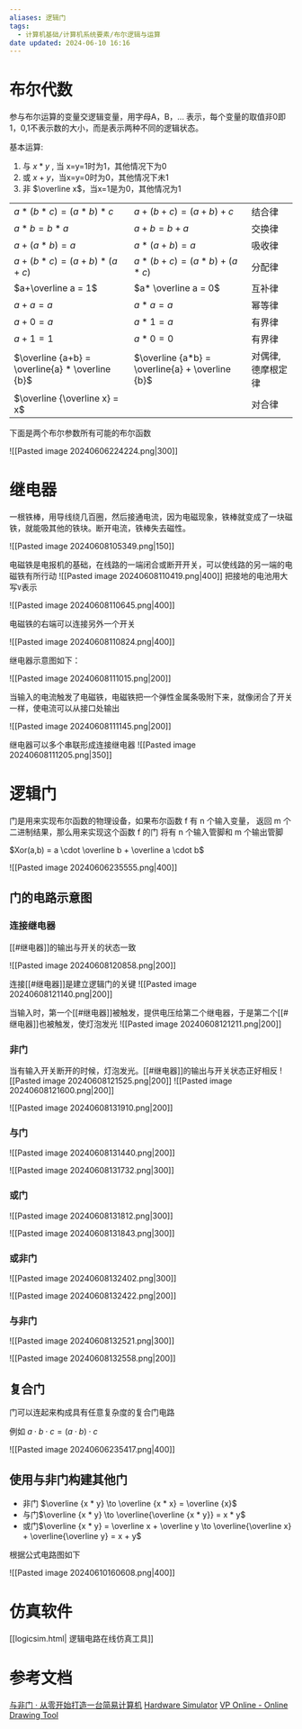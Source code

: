 ```yaml
---
aliases: 逻辑门
tags:
  - 计算机基础/计算机系统要素/布尔逻辑与运算
date updated: 2024-06-10 16:16
---
```


# 布尔代数

参与布尔运算的变量交逻辑变量，用字母A，B，... 表示，每个变量的取值非0即1，0,1不表示数的大小，而是表示两种不同的逻辑状态。

基本运算:

1. 与   $x * y$ , 当 x=y=1时为1，其他情况下为0
2. 或   $x + y$，当x=y=0时为0，其他情况下未1
3. 非   $\overline x$，当x=1是为0，其他情况为1

|                                                  |                                                  |           |
| ------------------------------------------------ | ------------------------------------------------ | --------- |
| $a * ( b * c ) = (a * b ) * c$                   | $a + (b+c) = (a + b) + c$                        | 结合律       |
| $a*b = b*a$                                      | $a+b = b+a$                                      | 交换律       |
| $a+(a*b)=a$                                      | $a*(a+b) = a$                                    | 吸收律       |
| $a+(b*c) = (a+b)*(a+c)$                          | $a*(b+c) = (a*b)+(a*c)$                          | 分配律       |
| $a+\overline a = 1$                              | $a* \overline a = 0$                             | 互补律       |
| $a + a = a$                                      | $a * a = a$                                      | 幂等律       |
| $a+0 =a$                                         | $a*1=a$                                          | 有界律       |
| $a+1 =1$                                         | $a*0=0$                                          | 有界律       |
| $\overline {a+b} = \overline{a} * \overline {b}$ | $\overline {a*b} = \overline{a} + \overline {b}$ | 对偶律,德摩根定律 |
| $\overline {\overline x} =  x$                   |                                                  | 对合律       |

下面是两个布尔参数所有可能的布尔函数

![[Pasted image 20240606224224.png|300]]

# 继电器

一根铁棒，用导线绕几百圈，然后接通电流，因为电磁现象，铁棒就变成了一块磁铁，就能吸其他的铁块。断开电流，铁棒失去磁性。

![[Pasted image 20240608105349.png|150]]

电磁铁是电报机的基础，在线路的一端闭合或断开开关，可以使线路的另一端的电磁铁有所行动
![[Pasted image 20240608110419.png|400]]
把接地的电池用大写`V`表示

![[Pasted image 20240608110645.png|400]]

电磁铁的右端可以连接另外一个开关

![[Pasted image 20240608110824.png|400]]

继电器示意图如下：

![[Pasted image 20240608111015.png|200]]

当输入的电流触发了电磁铁，电磁铁把一个弹性金属条吸附下来，就像闭合了开关一样，使电流可以从接口处输出

![[Pasted image 20240608111145.png|200]]

继电器可以多个串联形成连接继电器
![[Pasted image 20240608111205.png|350]]

# 逻辑门

门是用来实现布尔函数的物理设备，如果布尔函数 f 有 n 个输入变量， 返回 m 个二进制结果，那么用来实现这个函数 f 的门 将有 n 个输入管脚和 m 个输出管脚

$Xor(a,b) = a \cdot \overline b +  \overline a \cdot b$

![[Pasted image 20240606235555.png|400]]

## 门的电路示意图

### 连接继电器

[[#继电器]]的输出与开关的状态一致

![[Pasted image 20240608120858.png|200]]

连接[[#继电器]]是建立逻辑门的关键
![[Pasted image 20240608121140.png|200]]

当输入时，第一个[[#继电器]]被触发，提供电压给第二个继电器，于是第二个[[#继电器]]也被触发，使灯泡发光
![[Pasted image 20240608121211.png|200]]

### 非门

当有输入开关断开的时候，灯泡发光。[[#继电器]]的输出与开关状态正好相反
![[Pasted image 20240608121525.png|200]]
![[Pasted image 20240608121600.png|200]]

![[Pasted image 20240608131910.png|200]]

### 与门

![[Pasted image 20240608131440.png|200]]

![[Pasted image 20240608131732.png|300]]

### 或门

![[Pasted image 20240608131812.png|300]]

![[Pasted image 20240608131843.png|300]]

### 或非门

![[Pasted image 20240608132402.png|300]]

![[Pasted image 20240608132422.png|200]]

### 与非门

![[Pasted image 20240608132521.png|300]]

![[Pasted image 20240608132558.png|200]]

## 复合门

门可以连起来构成具有任意复杂度的复合门电路

例如  $a \cdot b \cdot c =  (a \cdot b) \cdot c$

![[Pasted image 20240606235417.png|400]]

## 使用与非门构建其他门

- 非门 $\overline {x * y} \to \overline {x * x} = \overline {x}$
- 与门$\overline {x * y} \to \overline{\overline {x * y}} =  x * y$
- 或门$\overline {x * y} = \overline x + \overline y \to \overline{\overline x}  + \overline{\overline y}  = x + y$

根据公式电路图如下

![[Pasted image 20240610160608.png|400]]

# 仿真软件

[[logicsim.html| 逻辑电路在线仿真工具]]

# 参考文档

[与非门 · 从零开始打造一台简易计算机](https://www.xiaogd.net/book/spcp/gate/nand-gate.html)
[Hardware Simulator](https://nand2tetris.github.io/web-ide/chip/)
[VP Online - Online Drawing Tool](https://online.visual-paradigm.com/app/diagrams/#diagram:proj=0&type=LogicDiagram&width=11&height=8.5&unit=inch)

